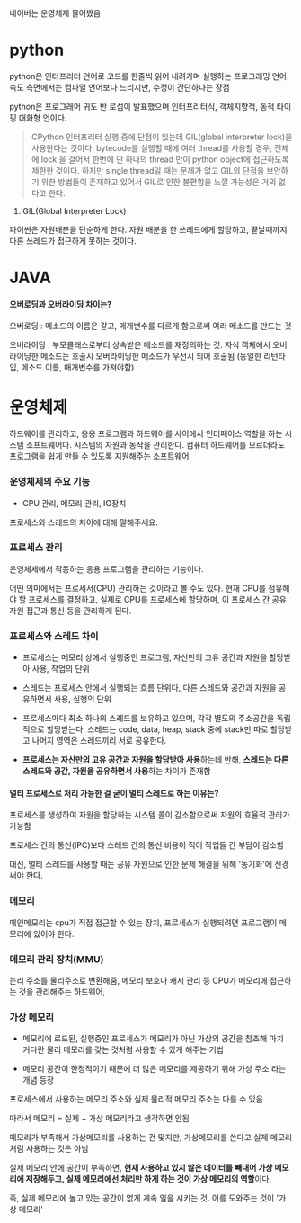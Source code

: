 



네이버는 운영체제 물어봤음

# python

python은 인터프리터 언어로 코드를 한줄씩 읽어 내려가며 실행하는 프로그래밍 언어. 속도 측면에서는 컴파일 언어보다 느리지만, 수정이 간단하다는 장점

python은 프로그래머 귀도 반 로섬이 발표했으며 인터프리터식, 객체지향적, 동적 타이핑 대화형 언이다.

> CPython 인터프리터 실행 중에 단점이 있는데 GIL(global interpreter lock)을 사용한다는 것이다. bytecode를 실행할 때에 여러 thread를 사용할 경우, 전체에 lock 을 걸어서 한번에 단 하나의 thread 만이 python object에 접근하도록 제한한 것이다. 하지만 single thread일 때는 문제가 없고 GIL의 단점을 보안하기 위한 방법들이 존재하고 있어서 GIL로 인한 불편함을 느낄 가능성은 거의 없다고 한다.



1. GIL(Global Interpreter Lock)

파이썬은 자원배분을 단순하게 한다. 자원 배분을 한 쓰레드에게 할당하고, 끝날때까지 다른 쓰레드가 접근하게 못하는 것이다.

# JAVA

####  오버로딩과 오버라이딩 차이는?

오버로딩 : 메소드의 이름은 같고, 매개변수를 다르게 함으로써 여러 메소드를 만드는 것

오버라이딩 : 부모클래스로부터 상속받은 메소드를 재정의하는 것. 자식 객체에서 오버라이딩한 메소드는 호출시 오버라이딩한 메소드가 우선시 되어 호출됨 (동일한 리턴타입, 메소드 이름, 매개변수를 가져야함)

# 운영체제

하드웨어를 관리하고, 응용 프로그램과 하드웨어를 사이에서 인터페이스 역할을 하는 시스템 소프트웨어다.  시스템의 자원과 동작을 관리한다. 컴퓨터 하드웨어를 모르더라도 프로그램을 쉽게 만들 수 있도록 지원해주는 소프트웨어 



### 운영체제의 주요 기능

* CPU 관리, 메모리 관리, IO장치

프로세스와 스레드의 차이에 대해 말해주세요.

### 프로세스 관리

운영체제에서 작동하는 응용 프로그램을 관리하는 기능이다.

어떤 의미에서는 프로세서(CPU) 관리하는 것이라고 볼 수도 있다. 현재 CPU를 점유해야 할 프로세스를 결정하고, 실제로 CPU를 프로세스에 할당하며, 이 프로세스 간 공유 자원 접근과 통신 등을 관리하게 된다.

### 프로세스와 스레드 차이

* 프로세스는 메모리 상에서 실행중인 프로그램, 자신만의 고유 공간과 자원을 할당받아 사용, 작업의 단위

* 스레드는 프로세스 안에서 실행되는 흐름 단위다, 다른 스레드와 공간과 자원을 공유하면서 사용, 실행의 단위

* 프로세스마다 최소 하나의 스레드를 보유하고 있으며, 각각 별도의 주소공간을 독립적으로 할당받는다. 스레드는 code, data, heap, stack 중에 stack만 따로 할당받고 나머지 영역은 스레드끼리 서로 공유한다.
* **프로세스는 자신만의 고유 공간과 자원을 할당받아 사용**하는데 반해, **스레드는 다른 스레드와 공간, 자원을 공유하면서 사용**하는 차이가 존재함

#### 멀티 프로세스로 처리 가능한 걸 굳이 멀티 스레드로 하는 이유는?

프로세스를 생성하여 자원을 할당하는 시스템 콜이 감소함으로써 자원의 효율적 관리가 가능함

프로세스 간의 통신(IPC)보다 스레드 간의 통신 비용이 적어 작업들 간 부담이 감소함

대신, 멀티 스레드를 사용할 때는 공유 자원으로 인한 문제 해결을 위해 '동기화'에 신경써야 한다.



### 메모리

메인메모리는 cpu가 직접 접근할 수 있는 장치, 프로세스가 실행되려면 프로그램이 메모리에 있어야 한다.

### 메모리 관리 장치(MMU)

논리 주소를 물리주소로 변환해줌, 메모리 보호나 캐시 관리 등 CPU가 메모리에 접근하는 것을 관리해주는 하드웨어, 

### 가상 메모리

* 메모리에 로드된, 실행중인 프로세스가 메모리가 아닌 가상의 공간을 참조해 마치 커다란 물리 메모리를 갖는 것처럼 사용할 수 있게 해주는 기법

* 메모리 공간이 한정적이기 때문에 더 많은 메모리를 제공하기 위해 가상 주소 라는 개념 등장 

프로세스에서 사용하는 메모리 주소와 실제 물리적 메모리 주소는 다를 수 있음

따라서 메모리 = 실제 + 가상 메모리라고 생각하면 안됨

메모리가 부족해서 가상메모리를 사용하는 건 맞지만, 가상메모리를 쓴다고 실제 메모리처럼 사용하는 것은 아님

실제 메모리 안에 공간이 부족하면, **현재 사용하고 있지 않은 데이터를 빼내어 가상 메모리에 저장해두고, 실제 메모리에선 처리만 하게 하는 것이 가상 메모리의 역할**이다.

즉, 실제 메모리에 놀고 있는 공간이 없게 계속 일을 시키는 것. 이를 도와주는 것이 '가상 메모리'






